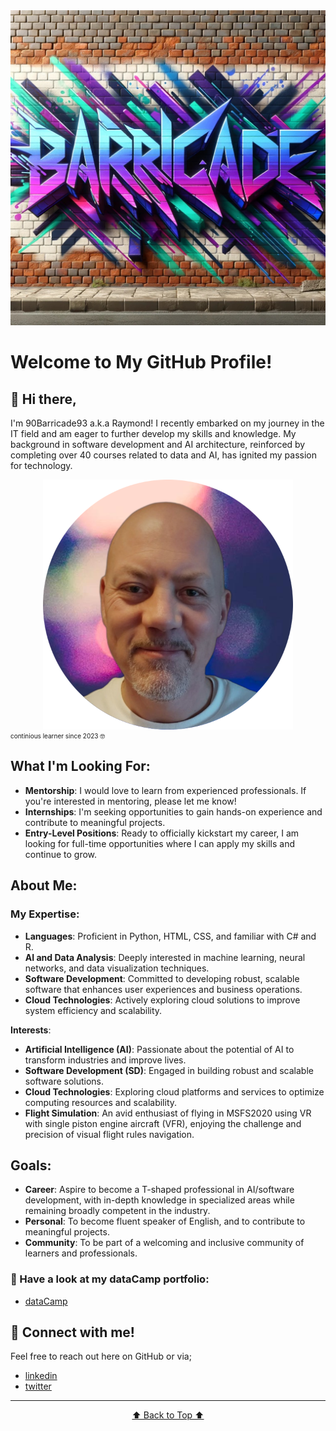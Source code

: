 <img src="barricade.jpg">
<a name="readme-top"></a>

# Welcome to My GitHub Profile!

## 👋 Hi there, 
I'm 90Barricade93 a.k.a Raymond! I recently embarked on my journey in the IT field and am eager to further develop my skills and knowledge. My background in software development and AI architecture, reinforced by completing over 40 courses related to data and AI, has ignited my passion for technology.

<img src="profile-pic (2) (2).png"
     style="display: block; margin-left: auto; margin-right: auto; max-height: 400px;"
     alt="Profile Picture">
<font size="1">continious learner since 2023 🤓</font>
##   What I'm Looking For:
- **Mentorship**: I would love to learn from experienced professionals. If you're interested in mentoring, please let me know!
- **Internships**: I'm seeking opportunities to gain hands-on experience and contribute to meaningful projects.
- **Entry-Level Positions**: Ready to officially kickstart my career, I am looking for full-time opportunities where I can apply my skills and continue to grow.

## About Me:
### My Expertise:
- **Languages**: Proficient in Python, HTML, CSS, and familiar with C# and R.
- **AI and Data Analysis**: Deeply interested in machine learning, neural networks, and data visualization techniques.
- **Software Development**: Committed to developing robust, scalable software that enhances user experiences and business operations.
- **Cloud Technologies**: Actively exploring cloud solutions to improve system efficiency and scalability.

**Interests**: 
  - **Artificial Intelligence (AI)**: Passionate about the potential of AI to transform industries and improve lives.
  - **Software Development (SD)**: Engaged in building robust and scalable software solutions.
  - **Cloud Technologies**: Exploring cloud platforms and services to optimize computing resources and scalability.
  - **Flight Simulation**: An avid enthusiast of flying in MSFS2020 using VR with single piston engine aircraft (VFR), enjoying the challenge and precision of visual flight rules navigation.

## Goals:
- **Career**: Aspire to become a T-shaped professional in AI/software development, with in-depth knowledge in specialized areas while remaining broadly competent in the industry.
- **Personal**: To become fluent speaker of English, and to contribute to meaningful projects.
- **Community**: To be part of a welcoming and inclusive community of learners and professionals.

### 👀 Have a look at my dataCamp portfolio:
- [dataCamp](https://www.datacamp.com/portfolio/raymonddevries76)

## 🔗 Connect with me! 
Feel free to reach out here on GitHub or via;
- [linkedin](https://www.linkedin.com/in/raymond-de-vries76/)
- [twitter](https://x.com/Vries_de_R)

-------

<center>

[⬆️ Back to Top ⬆️](#readme-top)

</center>

